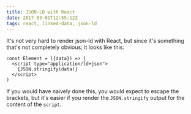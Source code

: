 ```yaml
---
title: JSON-LD with React
date: 2017-03-01T12:55:12Z
tags: react, linked-data, json-ld
---
```

It's not very hard to render json-ld with React, but since it's something that's not completely obvious; it looks like this: 

```
const Element = ({data}) => (
  <script type="application/ld+json">
    {JSON.stringify(data)}
  </script>
)
```

If you would have naively done this, you would expect to escape the brackets, but it's easier if you render the `JSON.stringify` output for the content of the `script`.
